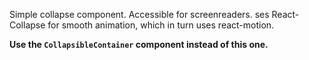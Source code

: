 Simple collapse component. Accessible for screenreaders. 
ses React-Collapse for smooth animation, which in turn uses 
react-motion.

**Use the `CollapsibleContainer` component instead of this one.**
